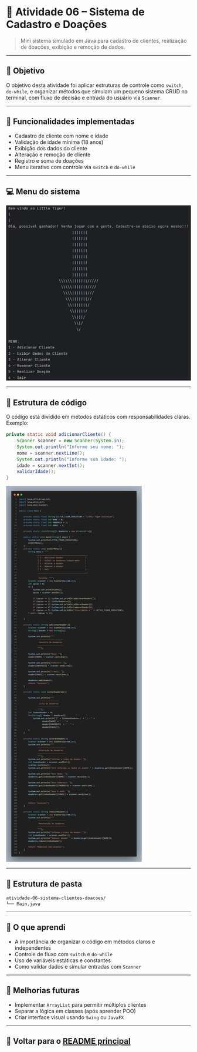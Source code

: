 # 🧩 Atividade 06 – Sistema de Cadastro e Doações

> Mini sistema simulado em Java para cadastro de clientes, realização de doações, exibição e remoção de dados.

---

## 🎯 Objetivo

O objetivo desta atividade foi aplicar estruturas de controle como `switch`, `do-while`, e organizar métodos que simulam um pequeno sistema CRUD no terminal, com fluxo de decisão e entrada do usuário via `Scanner`.

---

## 🧠 Funcionalidades implementadas

- Cadastro de cliente com nome e idade
- Validação de idade mínima (18 anos)
- Exibição dos dados do cliente
- Alteração e remoção de cliente
- Registro e soma de doações
- Menu iterativo com controle via `switch` e `do-while`

---

## 💻 Menu do sistema

![Menu da aplicação](.screenshots/atividade-06-menu.png)

---

## 🔎 Estrutura de código

O código está dividido em métodos estáticos com responsabilidades claras.  
Exemplo:

```java
private static void adicionarCliente() {
    Scanner scanner = new Scanner(System.in);
    System.out.println("Informe seu nome: ");
    nome = scanner.nextLine();
    System.out.println("Informe sua idade: ");
    idade = scanner.nextInt();
    validarIdade();
}
```

![Print do código](.screenshots/atividade-06-codigo.png)

---

## 📂 Estrutura de pasta

```
atividade-06-sistema-clientes-doacoes/
└── Main.java
```

---

## 🚀 O que aprendi

- A importância de organizar o código em métodos claros e independentes
- Controle de fluxo com `switch` e `do-while`
- Uso de variáveis estáticas e constantes
- Como validar dados e simular entradas com `Scanner`

---

## 🔧 Melhorias futuras

- Implementar `ArrayList` para permitir múltiplos clientes
- Separar a lógica em classes (após aprender POO)
- Criar interface visual usando `Swing` ou `JavaFX`

---

## 🔗 Voltar para o [README principal](README.md)
